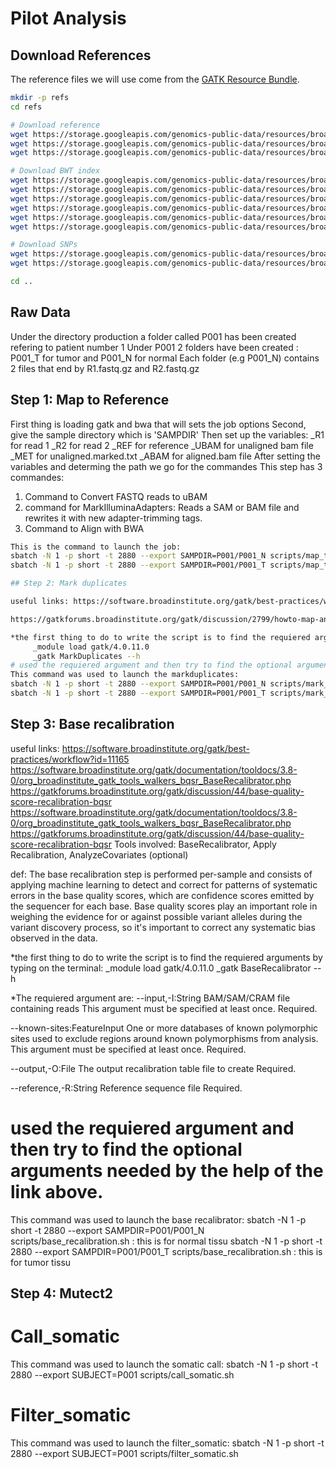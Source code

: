 # Pilot Analysis

## Download References

The reference files we will use come from the [GATK Resource Bundle](https://software.broadinstitute.org/gatk/download/bundle).


```bash
mkdir -p refs
cd refs

# Download reference
wget https://storage.googleapis.com/genomics-public-data/resources/broad/hg38/v0/Homo_sapiens_assembly38.fasta
wget https://storage.googleapis.com/genomics-public-data/resources/broad/hg38/v0/Homo_sapiens_assembly38.dict
wget https://storage.googleapis.com/genomics-public-data/resources/broad/hg38/v0/Homo_sapiens_assembly38.fasta.fai

# Download BWT index
wget https://storage.googleapis.com/genomics-public-data/resources/broad/hg38/v0/Homo_sapiens_assembly38.fasta.64.alt
wget https://storage.googleapis.com/genomics-public-data/resources/broad/hg38/v0/Homo_sapiens_assembly38.fasta.64.amb
wget https://storage.googleapis.com/genomics-public-data/resources/broad/hg38/v0/Homo_sapiens_assembly38.fasta.64.ann
wget https://storage.googleapis.com/genomics-public-data/resources/broad/hg38/v0/Homo_sapiens_assembly38.fasta.64.bwt
wget https://storage.googleapis.com/genomics-public-data/resources/broad/hg38/v0/Homo_sapiens_assembly38.fasta.64.pac
wget https://storage.googleapis.com/genomics-public-data/resources/broad/hg38/v0/Homo_sapiens_assembly38.fasta.64.sa

# Download SNPs
wget https://storage.googleapis.com/genomics-public-data/resources/broad/hg38/v0/Homo_sapiens_assembly38.dbsnp138.vcf
wget https://storage.googleapis.com/genomics-public-data/resources/broad/hg38/v0/Homo_sapiens_assembly38.dbsnp138.vcf.idx

cd ..
```

## Raw Data

Under the directory production a folder called P001 has been created refering to patient number 1
Under P001 2 folders have been created : P001_T for tumor and P001_N for normal 
Each folder (e.g P001_N) contains 2 files that end by R1.fastq.gz and R2.fastq.gz

## Step 1: Map to Reference
First thing is loading gatk and bwa that will sets the job options
Second, give the sample directory which is 'SAMPDIR' 
Then set up the variables:
    _R1 for read 1
    _R2 for read 2 
    _REF for reference
    _UBAM  for unaligned bam file
    _MET for unaligned.marked.txt
   _ABAM for aligned.bam file
After setting the variables and determing the path we go for the commandes 
This step has 3 commandes:
1. Command to Convert FASTQ reads to uBAM
2. command for MarkIlluminaAdapters:  Reads a SAM or BAM file and rewrites it with new adapter-trimming tags.
3. Command to Align with BWA


```bash
This is the command to launch the job:
sbatch -N 1 -p short -t 2880 --export SAMPDIR=P001/P001_N scripts/map_to_reference.sh : for normal tissu
sbatch -N 1 -p short -t 2880 --export SAMPDIR=P001/P001_T scripts/map_to_reference.sh : for tumor tissu

## Step 2: Mark duplicates

useful links: https://software.broadinstitute.org/gatk/best-practices/workflow?id=11146

https://gatkforums.broadinstitute.org/gatk/discussion/2799/howto-map-and-mark-duplicates

*the first thing to do to write the script is to find the requiered arguments by typing on the terminal: 
     _module load gatk/4.0.11.0
     _gatk MarkDuplicates --h
# used the requiered argument and then try to find the optional arguments needed by the help of the link above. 
This command was used to launch the markduplicates:
sbatch -N 1 -p short -t 2880 --export SAMPDIR=P001/P001_N scripts/mark_duplicates.sh : for normal tissu
sbatch -N 1 -p short -t 2880 --export SAMPDIR=P001/P001_T scripts/mark_duplicates.sh : for tumor tissu
```
## Step 3: Base recalibration

useful links: https://software.broadinstitute.org/gatk/best-practices/workflow?id=11165
  https://software.broadinstitute.org/gatk/documentation/tooldocs/3.8-0/org_broadinstitute_gatk_tools_walkers_bqsr_BaseRecalibrator.php
  https://gatkforums.broadinstitute.org/gatk/discussion/44/base-quality-score-recalibration-bqsr
  https://software.broadinstitute.org/gatk/documentation/tooldocs/3.8-0/org_broadinstitute_gatk_tools_walkers_bqsr_BaseRecalibrator.php
  https://gatkforums.broadinstitute.org/gatk/discussion/44/base-quality-score-recalibration-bqsr
Tools involved: BaseRecalibrator, Apply Recalibration, AnalyzeCovariates (optional)

def: The base recalibration step is performed per-sample and consists of applying machine learning to detect and correct for patterns of systematic errors in the base quality scores, which are confidence scores emitted by the sequencer for each base. Base quality scores play an important role in weighing the evidence for or against possible variant alleles during the variant discovery process, so it's important to correct any systematic bias observed in the data.

*the first thing to do to write the script is to find the requiered arguments by typing on the terminal: 
     _module load gatk/4.0.11.0
     _gatk BaseRecalibrator --h
     
  *The requiered argument are:
 --input,-I:String             BAM/SAM/CRAM file containing reads  This argument must be specified at least once.
                              Required.

--known-sites:FeatureInput    One or more databases of known polymorphic sites used to exclude regions around known
                              polymorphisms from analysis.  This argument must be specified at least once. Required.

--output,-O:File              The output recalibration table file to create  Required.

--reference,-R:String         Reference sequence file  Required.
# used the requiered argument and then try to find the optional arguments needed by the help of the link above.

This command was used to launch the base recalibrator:
sbatch -N 1 -p short -t 2880 --export SAMPDIR=P001/P001_N scripts/base_recalibration.sh   : this is for normal tissu
sbatch -N 1 -p short -t 2880 --export SAMPDIR=P001/P001_T scripts/base_recalibration.sh   : this is for tumor tissu

## Step 4: Mutect2
 # Call_somatic 

This command was used to launch the somatic call:
sbatch -N 1 -p short -t 2880 --export SUBJECT=P001 scripts/call_somatic.sh
  
   # Filter_somatic
This command was used to launch the filter_somatic:
sbatch -N 1 -p short -t 2880 --export SUBJECT=P001 scripts/filter_somatic.sh
